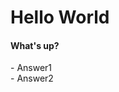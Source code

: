 <!--My first project.-->
<html>
<html lang="en">
  <body>
    <hgroup>
      <h1>Hello World</h1>
      <h4>What's up?</h4>
    </hgroup>
    <p>
      - Answer1</br>
      - Answer2</br>
      </p>
      </body>
  </html>
